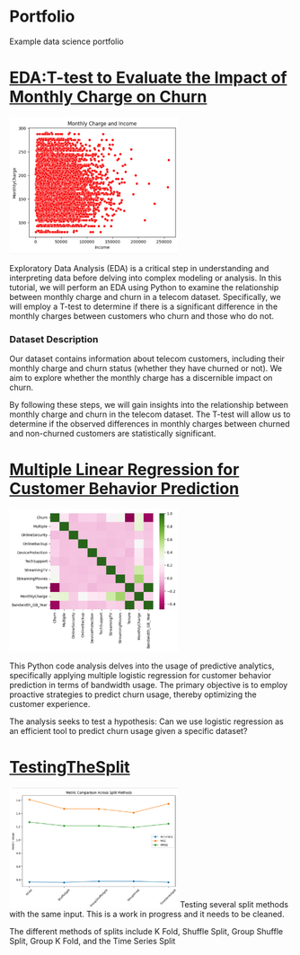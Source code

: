 # Portfolio 
Example data science portfolio 
# [EDA:T-test to Evaluate the Impact of Monthly Charge on Churn](https://github.com/computerscienceiscool/EDA)
<!--![Graph of Montly Charge vs Monthly Income](MonthlyChargeIncome.jpg) -->
<img src="MonthlyChargeIncome.jpg" alt="Alternate Text" width="300"/>

Exploratory Data Analysis (EDA) is a critical step in understanding and interpreting data before delving into complex modeling or analysis. In this tutorial, we will perform an EDA using Python to examine the relationship between monthly charge and churn in a telecom dataset. Specifically, we will employ a T-test to determine if there is a significant difference in the monthly charges between customers who churn and those who do not.  
### Dataset Description
Our dataset contains information about telecom customers, including their monthly charge and churn status (whether they have churned or not). We aim to explore whether the monthly charge has a discernible impact on churn.
 
By following these steps, we will gain insights into the relationship between monthly charge and churn in the telecom dataset. The T-test will allow us to determine if the observed differences in monthly charges between churned and non-churned customers are statistically significant.
 


# [Multiple Linear Regression for Customer Behavior Prediction](https://github.com/computerscienceiscool/Portfolio)
<!--![Graph of Montly Charge vs Monthly Income](MonthlyChargeIncome.jpg) --> 
<img src="MLR.jpg" alt="Alternate Text" width="300"/>



This Python code analysis delves into the usage of predictive analytics, specifically applying multiple logistic regression for customer behavior prediction in terms of bandwidth usage. The primary objective is to employ proactive strategies to predict churn usage, thereby optimizing the customer experience.

The analysis seeks to test a hypothesis: Can we use logistic regression as an efficient tool to predict churn usage given a specific dataset?


# [TestingTheSplit](https://github.com/computerscienceiscool/TestingTheSplit)
<!--![Testing the Split](Split.jpg) -->
<img src="Split.jpg" alt="Alternate Text" width="300"/>
Testing several split methods with the same input.  This is a work in progress and it needs to be cleaned.

The different methods of splits include K Fold, Shuffle Split, Group Shuffle Split, Group K Fold, and the Time Series Split
